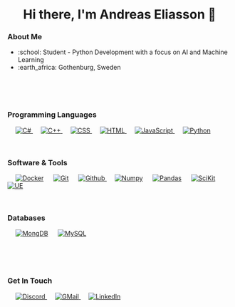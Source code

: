<h1 align="center">Hi there, I'm Andreas Eliasson 👋</h1>

<h3>About Me</h3>
<ul>
  <li>:school: Student - Python Development with a focus on AI and Machine Learning</li>
  <li>:earth_africa: Gothenburg, Sweden</li>
</ul>
<br><br><br>
<h3>Programming Languages</h3>
<p> 
  &emsp; 
  <a href="https://github.com/AndreasEliasson91/Shopping-List" target="_blank"> 
      <img alt="C#" src="https://img.shields.io/badge/c%23-%23239120.svg?style=for-the-badge&logo=c-sharp&logoColor=white">
  </a> 
  &emsp;
  <a href="https://github.com/AndreasEliasson91/digital-calculator" target="_blank"> 
      <img alt="C++" src="https://img.shields.io/badge/c++-%2300599C.svg?style=for-the-badge&logo=c%2B%2B&logoColor=white">
  </a> 
  &emsp;
  <a href="https://github.com/AndreasEliasson91/project-web-framework">
      <img alt="CSS" src="https://img.shields.io/badge/css3-%231572B6.svg?style=for-the-badge&logo=css3&logoColor=white">
  </a> 
    &emsp; 
    <a href="https://github.com/AndreasEliasson91/project-web-framework"> 
      <img alt="HTML" src="https://img.shields.io/badge/html5-%23E34F26.svg?style=for-the-badge&logo=html5&logoColor=white">
  </a> 
  &emsp;
  <a href="https://github.com/AndreasEliasson91/project-web-framework" target="_blank"> 
      <img alt="JavaScript" src="https://img.shields.io/badge/javascript-%23323330.svg?style=for-the-badge&logo=javascript&logoColor=%23F7DF1E">
  </a>
  &emsp;
  <a href="https://github.com/AndreasEliasson91/DiceGame" target="_blank">
      <img alt="Python" src="https://img.shields.io/badge/python-3670A0?style=for-the-badge&logo=python&logoColor=ffdd54">
  </a>
</p>
<br>
<h3>Software & Tools</h3>
<p> 
  &emsp; 
  <a href="#"><img alt="Docker" src="https://img.shields.io/badge/docker-%230db7ed.svg?style=for-the-badge&logo=docker&logoColor=white"></a> 
  &emsp;
  <a href="#"><img alt="Git" src="https://img.shields.io/badge/git-%23F05033.svg?style=for-the-badge&logo=git&logoColor=white"></a> 
  &emsp;
  <a href="https://github.com/AndreasEliasson91">
      <img alt="Github" src="https://img.shields.io/badge/github-%23121011.svg?style=for-the-badge&logo=github&logoColor=white">
  </a> 
  &emsp; 
  <a href="#"><img alt="Numpy" src="https://img.shields.io/badge/numpy-%23013243.svg?style=for-the-badge&logo=numpy&logoColor=white"></a> 
  &emsp;
  <a href="#"><img alt="Pandas" src="https://img.shields.io/badge/pandas-%23150458.svg?style=for-the-badge&logo=pandas&logoColor=white"></a>
  &emsp;
  <a href="#"><img alt="SciKit" src="https://img.shields.io/badge/scikit--learn-%23F7931E.svg?style=for-the-badge&logo=scikit-learn&logoColor=white"></a>
  &emsp;
  <a href="#"><img alt="UE" src="https://img.shields.io/badge/unrealengine-%23313131.svg?style=for-the-badge&logo=unrealengine&logoColor=white"></a>
</p>
<br>
<h3>Databases</h3>
<p> 
  &emsp; 
  <a href="#"><img alt="MongDB" src="https://img.shields.io/badge/MongoDB-%234ea94b.svg?style=for-the-badge&logo=mongodb&logoColor=white"></a> 
  &emsp;
  <a href="#"><img alt="MySQL" src="https://img.shields.io/badge/mysql-%2300f.svg?style=for-the-badge&logo=mysql&logoColor=white"></a>
</p>
<br><br><br>
<h3>Get In Touch</h3>
<p> 
  &emsp;
  <a href="https://discordapp.com/users/aeliasson1991#5724/"> 
      <img alt="Discord" src="https://img.shields.io/badge/%3CServer%3E-%237289DA.svg?style=for-the-badge&logo=discord&logoColor=white">
  </a>
  &emsp;
  <a href="mailto: andreaseliasson91@gmail.com">
      <img alt="GMail" src="https://img.shields.io/badge/Gmail-D14836?style=for-the-badge&logo=gmail&logoColor=white">
  </a> 
  &emsp; 
  <a href="https://www.linkedin.com/in/andreas-eliasson-b82b0639/"> 
      <img alt="LinkedIn" src="https://img.shields.io/badge/linkedin-%230077B5.svg?style=for-the-badge&logo=linkedin&logoColor=white">
  </a>
</p>
